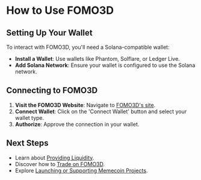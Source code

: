 # How to Use FOMO3D

## Setting Up Your Wallet

To interact with FOMO3D, you'll need a Solana-compatible wallet:

- **Install a Wallet**: Use wallets like Phantom, Solflare, or Ledger Live.
- **Add Solana Network**: Ensure your wallet is configured to use the Solana network.

## Connecting to FOMO3D

1. **Visit the FOMO3D Website**: Navigate to [FOMO3D's site](https://solana.fun).
2. **Connect Wallet**: Click on the 'Connect Wallet' button and select your wallet type.
3. **Authorize**: Approve the connection in your wallet.

## Next Steps

- Learn about [Providing Liquidity](../fomo3d-amm/liquidity-provision.md).
- Discover how to [Trade on FOMO3D](../fomo3d-amm/trading-on-fomo3d.md).
- Explore [Launching or Supporting Memecoin Projects](../fomo3d-launchpad/supporting-projects.md).
